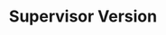 ---
title: "Supervisor Version"
description: "More information on why supervisor_version marks the installation as unsupported."
---